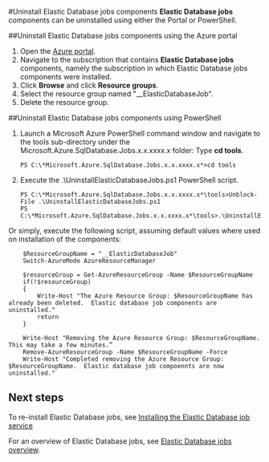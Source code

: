 <properties 
	pageTitle="How to uninstall elastic database jobs tool" 
	description="How to uninstall the elastic database jobs tool" 
	services="sql-database" 
	documentationCenter="" 
	manager="jhubbard" 
	authors="ddove" 
	editor=""/>

<tags 
	ms.service="sql-database" 
	ms.workload="sql-database" 
	ms.tgt_pltfrm="na" 
	ms.devlang="na" 
	ms.topic="article" 
	ms.date="10/24/2016" 
	ms.author="ddove"/>

#Uninstall Elastic Database jobs components
**Elastic Database jobs** components can be uninstalled using either the Portal or PowerShell.

##Uninstall Elastic Database jobs components using the Azure portal

1. Open the [Azure portal](https://portal.azure.com/).
2. Navigate to the subscription that contains **Elastic Database jobs** components, namely the subscription in which Elastic Database jobs components were installed.
3. Click **Browse** and click **Resource groups**.
4. Select the resource group named "__ElasticDatabaseJob".
5. Delete the resource group.

##Uninstall  Elastic Database jobs components using PowerShell

1.	Launch a Microsoft Azure PowerShell command window and navigate to the tools sub-directory under the Microsoft.Azure.SqlDatabase.Jobs.x.x.xxxx.x folder: Type **cd tools**.

		PS C:\*Microsoft.Azure.SqlDatabase.Jobs.x.x.xxxx.x*>cd tools

2.	Execute the .\UninstallElasticDatabaseJobs.ps1 PowerShell script.

		PS C:\*Microsoft.Azure.SqlDatabase.Jobs.x.x.xxxx.x*\tools>Unblock-File .\UninstallElasticDatabaseJobs.ps1
		PS C:\*Microsoft.Azure.SqlDatabase.Jobs.x.x.xxxx.x*\tools>.\UninstallElasticDatabaseJobs.ps1

Or simply, execute the following script, assuming default values where used on installation of the components:

		$ResourceGroupName = "__ElasticDatabaseJob"
		Switch-AzureMode AzureResourceManager
		
		$resourceGroup = Get-AzureResourceGroup -Name $ResourceGroupName
		if(!$resourceGroup)
		{
		    Write-Host "The Azure Resource Group: $ResourceGroupName has already been deleted.  Elastic database job components are uninstalled."
		    return
		}
		
		Write-Host "Removing the Azure Resource Group: $ResourceGroupName.  This may take a few minutes.”
		Remove-AzureResourceGroup -Name $ResourceGroupName -Force
		Write-Host "Completed removing the Azure Resource Group: $ResourceGroupName.  Elastic database job compoennts are now uninstalled."

## Next steps

To re-install Elastic Database jobs, see [Installing the Elastic Database job service](sql-database-elastic-jobs-service-installation.md)

For an overview of Elastic Database jobs, see [Elastic Database jobs overview](sql-database-elastic-jobs-overview.md).

<!--Image references-->

 
